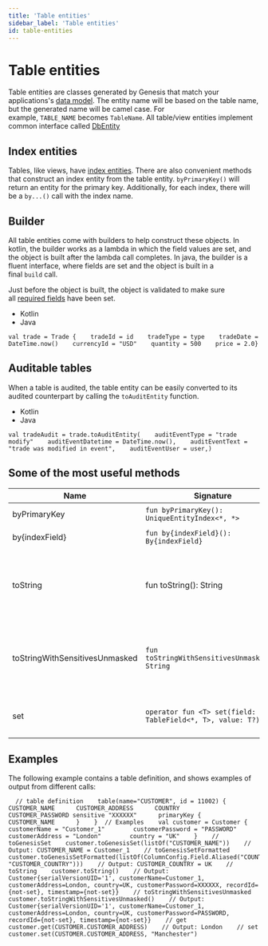 ```yaml
---
title: 'Table entities'
sidebar_label: 'Table entities'
id: table-entities
---
```


Table entities
==============

Table entities are classes generated by Genesis that match your applications's [data model](https://docs.genesis.global/secure/creating-applications/defining-your-application/data-model/tables/tables/). The entity name will be based on the table name, but the generated name will be camel case. For example, `TABLE_NAME` becomes `TableName`. All table/view entities implement common interface called [DbEntity](https://docs.genesis.global/secure/reference/developer/api/database/how-to/data-types/db_entity/)

Index entities[​](https://docs.genesis.global/secure/reference/developer/api/database/how-to/data-types/tables/#index-entities "Direct link to heading")
--------------------------------------------------------------------------------------------------------------------------------------------------------

Tables, like views, have [index entities](https://docs.genesis.global/secure/reference/developer/api/database/how-to/data-types/indices/). There are also convenient methods that construct an index entity from the table entity. `byPrimaryKey()` will return an entity for the primary key. Additionally, for each index, there will be a `by...()` call with the index name.

Builder[​](https://docs.genesis.global/secure/reference/developer/api/database/how-to/data-types/tables/#builder "Direct link to heading")
------------------------------------------------------------------------------------------------------------------------------------------

All table entities come with builders to help construct these objects. In kotlin, the builder works as a lambda in which the field values are set, and the object is built after the lambda call completes. In java, the builder is a fluent interface, where fields are set and the object is built in a final `build` call.

Just before the object is built, the object is validated to make sure all [required fields](https://docs.genesis.global/secure/reference/developer/api/database/concepts/data-structure/tables/#fields) have been set.

-   Kotlin
-   Java

```
val trade = Trade {    tradeId = id    tradeType = type    tradeDate = DateTime.now()    currencyId = "USD"    quantity = 500    price = 2.0}
```

Auditable tables[​](https://docs.genesis.global/secure/reference/developer/api/database/how-to/data-types/tables/#auditable-tables "Direct link to heading")
------------------------------------------------------------------------------------------------------------------------------------------------------------

When a table is audited, the table entity can be easily converted to its audited counterpart by calling the `toAuditEntity` function.

-   Kotlin
-   Java

```
val tradeAudit = trade.toAuditEntity(    auditEventType = "trade modify"    auditEventDatetime = DateTime.now(),    auditEventText = "trade was modified in event",    auditEventUser = user,)
```

Some of the most useful methods[​](https://docs.genesis.global/secure/reference/developer/api/database/how-to/data-types/tables/#some-of-the-most-useful-methods "Direct link to heading")
------------------------------------------------------------------------------------------------------------------------------------------------------------------------------------------

| Name | Signature | Description |
| --- | --- | --- |
| byPrimaryKey | `fun byPrimaryKey(): UniqueEntityIndex<*, *>` | gets entity by primaryKey |
| by{indexField} | `fun by{indexField}(): By{indexField}` | gets entity by index fields |
| toString | fun toString(): String | gets the string representation of the view with sensitive fields masked (for example, passwords) |
| toStringWithSensitivesUnmasked | `fun toStringWithSensitivesUnmasked(): String` | gets the string representation of view with sensitive fields(Ex: Password) unmasked |
| set | `operator fun <T> set(field: TableField<*, T>, value: T?)` | to set table field with provided value |

Examples[​](https://docs.genesis.global/secure/reference/developer/api/database/how-to/data-types/tables/#examples "Direct link to heading")
--------------------------------------------------------------------------------------------------------------------------------------------

The following example contains a table definition, and shows examples of output from different calls:

```
  // table definition    table(name="CUSTOMER", id = 11002) {      CUSTOMER_NAME      CUSTOMER_ADDRESS      COUNTRY      CUSTOMER_PASSWORD sensitive "XXXXXX"      primaryKey {        CUSTOMER_NAME      }    }  // Examples    val customer = Customer {        customerName = "Customer_1"        customerPassword = "PASSWORD"        customerAddress = "London"        country = "UK"    }    // toGenesisSet    customer.toGenesisSet(listOf("CUSTOMER_NAME"))    // Output: CUSTOMER_NAME = Customer_1    // toGenesisSetFormatted    customer.toGenesisSetFormatted(listOf(ColumnConfig.Field.Aliased("COUNTRY", "CUSTOMER_COUNTRY")))    // Output: CUSTOMER_COUNTRY = UK    // toString    customer.toString()    // Output: Customer{serialVersionUID='1', customerName=Customer_1, customerAddress=London, country=UK, customerPassword=XXXXXX, recordId={not-set}, timestamp={not-set}}    // toStringWithSensitivesUnmasked    customer.toStringWithSensitivesUnmasked()    // Output: Customer{serialVersionUID='1', customerName=Customer_1, customerAddress=London, country=UK, customerPassword=PASSWORD, recordId={not-set}, timestamp={not-set}}    // get    customer.get(CUSTOMER.CUSTOMER_ADDRESS)    // Output: London    // set    customer.set(CUSTOMER.CUSTOMER_ADDRESS, "Manchester")
```

[](https://docs.genesis.global/secure/reference/developer/api/database/how-to/data-types/overview/)
